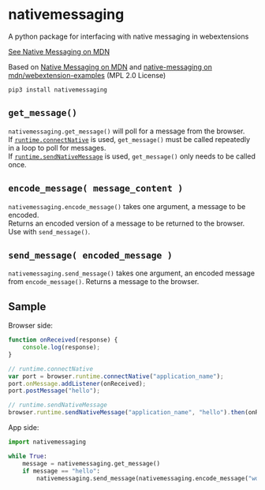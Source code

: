 # nativemessaging
A python package for interfacing with native messaging in webextensions

[See Native Messaging on MDN](https://developer.mozilla.org/en-US/docs/Mozilla/Add-ons/WebExtensions/Native_messaging)

Based on [Native Messaging on MDN](https://developer.mozilla.org/en-US/docs/Mozilla/Add-ons/WebExtensions/Native_messaging#App_side) and [native-messaging on mdn/webextension-examples](https://github.com/mdn/webextensions-examples/tree/master/native-messaging) (MPL 2.0 License)

`pip3 install nativemessaging`

## `get_message()`
`nativemessaging.get_message()` will poll for a message from the browser.  
If [`runtime.connectNative`](https://developer.mozilla.org/en-US/docs/Mozilla/Add-ons/WebExtensions/API/runtime/connectNative) is used, `get_message()` must be called repeatedly in a loop to poll for messages.  
If [`runtime.sendNativeMessage`](https://developer.mozilla.org/en-US/docs/Mozilla/Add-ons/WebExtensions/API/runtime/sendNativeMessage) is used, `get_message()` only needs to be called once.

## `encode_message( message_content )`
`nativemessaging.encode_message()` takes one argument, a message to be encoded.  
Returns an encoded version of a message to be returned to the browser. Use with `send_message()`.

## `send_message( encoded_message )`
`nativemessaging.send_message()` takes one argument, an encoded message from `encode_message()`. Returns a message to the browser.

## Sample
Browser side:
```javascript
function onReceived(response) {
    console.log(response);
}

// runtime.connectNative
var port = browser.runtime.connectNative("application_name");
port.onMessage.addListener(onReceived);
port.postMessage("hello");

// runtime.sendNativeMessage
browser.runtime.sendNativeMessage("application_name", "hello").then(onReceived);
```

App side:
```python
import nativemessaging

while True:
    message = nativemessaging.get_message()
    if message == "hello":
        nativemessaging.send_message(nativemessaging.encode_message("world"))
```
